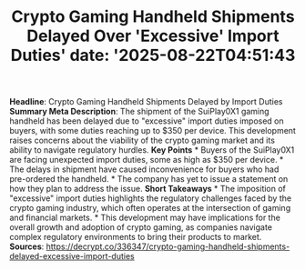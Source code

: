 ﻿---
title: "Crypto Gaming Handheld Shipments Delayed Over 'Excessive' Import Duties'
date: '2025-08-22T04:51:43"
category: "Markets"
summary: ""
slug: "crypto gaming handheld shipments delayed over excessive impo"
source_urls:
  - "https://decrypt.co/336347/crypto-gaming-handheld-shipments-delayed-excessive-import-duties"
seo:
  title: "Crypto Gaming Handheld Shipments Delayed Over 'Excessive' Import Duties | Hash n Hedge'
  description: '"
  keywords: ["news", "markets", "brief"]
---
**Headline**: Crypto Gaming Handheld Shipments Delayed by Import Duties  **Summary Meta Description**: The shipment of the SuiPlay0X1 gaming handheld has been delayed due to "excessive" import duties imposed on buyers, with some duties reaching up to $350 per device. This development raises concerns about the viability of the crypto gaming market and its ability to navigate regulatory hurdles.  **Key Points**  * Buyers of the SuiPlay0X1 are facing unexpected import duties, some as high as $350 per device. * The delays in shipment have caused inconvenience for buyers who had pre-ordered the handheld. * The company has yet to issue a statement on how they plan to address the issue.  **Short Takeaways**  * The imposition of "excessive" import duties highlights the regulatory challenges faced by the crypto gaming industry, which often operates at the intersection of gaming and financial markets. * This development may have implications for the overall growth and adoption of crypto gaming, as companies navigate complex regulatory environments to bring their products to market.  **Sources**:  https://decrypt.co/336347/crypto-gaming-handheld-shipments-delayed-excessive-import-duties 

